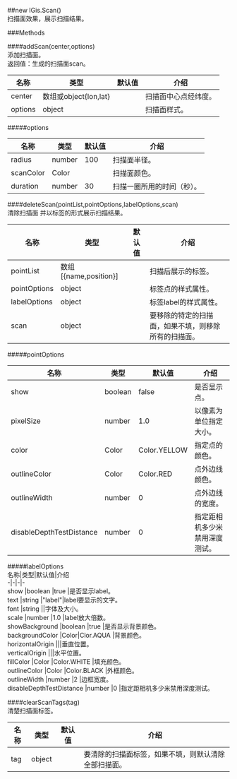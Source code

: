 ##new IGis.Scan()  
扫描面效果，展示扫描结果。    
  
###Methods  
  
####addScan(center,options)  
添加扫描面。  
返回值：生成的扫描面scan。  
  
名称|类型|默认值|介绍  
-|-|-|-   
center|数组或object{lon,lat}| |扫描面中心点经纬度。 
<a herf="#options">options</a>| object ||扫描面样式。
  
  
#####<a name="options">options</a>  
  
名称|类型|默认值|介绍  
-|-|-|-    
radius|number|100|扫描面半径。    
scanColor|Color||扫描面颜色。
duration |number |30 |扫描一圈所用的时间（秒）。  



####deleteScan(pointList,pointOptions,labelOptions,scan)  
清除扫描面 并以标签的形式展示扫描结果。  
  
名称|类型|默认值|介绍  
-|-|-|-   
pointList|数组[{name,position}]||扫描后展示的标签。
<a herf="#pointOptions">pointOptions</a>| object| |标签点的样式属性。 
<a herf="#labelOptions">labelOptions</a>| object ||标签label的样式属性。
scan| object ||要移除的特定的扫描面，如果不填，则移除所有的扫描面。  
  
  
#####<a name="pointOptions">pointOptions </a>  
  
名称|类型|默认值|介绍  
-|-|-|-   
show|boolean|false|是否显示点。  
pixelSize |number |1.0 |以像素为单位指定大小。  
color |Color |Color.YELLOW |指定点的颜色。  
outlineColor |Color |Color.RED |点外边线颜色。  
outlineWidth |number |0 |点外边线的宽度。  
disableDepthTestDistance |number |0 |指定距相机多少米禁用深度测试。    
  
#####<a name="labelOptions">labelOptions</a>  
 名称|类型|默认值|介绍  
-|-|-|-    
show |boolean |true |是否显示label。  
text |string |"label"|label要显示的文字。  
font |string ||字体及大小。  
scale |number |1.0 |label放大倍数。  
showBackground |boolean |true |是否显示背景颜色。  
backgroundColor |Color|Clor.AQUA |背景颜色。  
horizontalOrigin |||垂直位置。  
verticalOrigin |||水平位置。  
fillColor |Color |Color.WHITE |填充颜色。  
outlineColor |Color |Color.BLACK |外框颜色。  
outlineWidth |number |2 |边框宽度。  
disableDepthTestDistance |number |0 |指定距相机多少米禁用深度测试。   
  
  
  
####clearScanTags(tag)    
清楚扫描面标签。 

名称|类型|默认值|介绍  
-|-|-|-   
tag|object||要清除的扫描面标签，如果不填，则默认清除全部扫描面。 